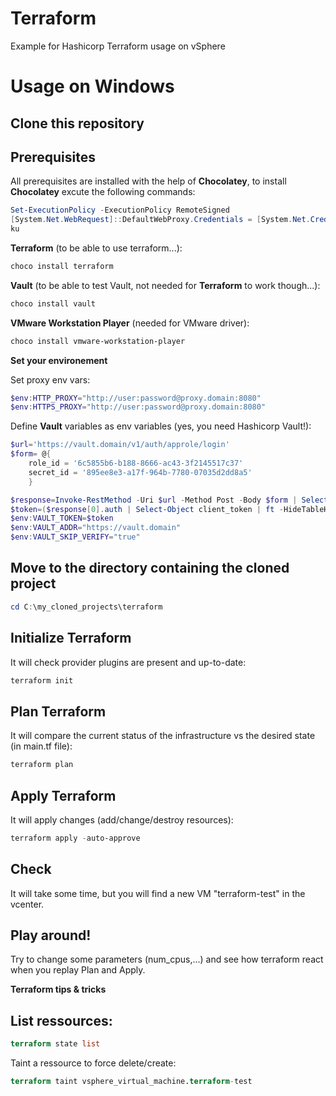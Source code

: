 # Terraform
Example for Hashicorp Terraform usage on vSphere

# Usage on Windows

## Clone this repository

## Prerequisites ##

All prerequisites are installed with the help of **Chocolatey**, to install **Chocolatey** excute the following commands:

```powershell
Set-ExecutionPolicy -ExecutionPolicy RemoteSigned
[System.Net.WebRequest]::DefaultWebProxy.Credentials = [System.Net.CredentialCache]::DefaultCredentials; iex ((New-Object System.Net.WebClient).DownloadString('https://chocolatey.org/install.ps1'))
ku
```

**Terraform** (to be able to use terraform...):

```powershell
choco install terraform
```

**Vault** (to be able to test Vault, not needed for **Terraform** to work though...):

```powershell
choco install vault
```

**VMware Workstation Player** (needed for VMware driver):

```powershell
choco install vmware-workstation-player
```

**Set your environement**

Set proxy env vars:

```powershell
$env:HTTP_PROXY="http://user:password@proxy.domain:8080"
$env:HTTPS_PROXY="http://user:password@proxy.domain:8080"
```

Define **Vault** variables as env variables (yes, you need Hashicorp Vault!):

```powershell
$url='https://vault.domain/v1/auth/approle/login'
$form= @{
    role_id = '6c5855b6-b188-8666-ac43-3f2145517c37'
    secret_id = '895ee8e3-a17f-964b-7780-07035d2dd8a5'
    }

$response=Invoke-RestMethod -Uri $url -Method Post -Body $form | Select-Object -Property auth
$token=($response[0].auth | Select-Object client_token | ft -HideTableHeaders | Out-String).Trim()
$env:VAULT_TOKEN=$token
$env:VAULT_ADDR="https://vault.domain"
$env:VAULT_SKIP_VERIFY="true"
```

## Move to the directory containing the cloned project
```powershell
cd C:\my_cloned_projects\terraform
```

## Initialize Terraform
It will check provider plugins are present and up-to-date:
```powershell
terraform init
```

## Plan Terraform
It will compare the current status of the infrastructure vs the desired state (in main.tf file):
```powershell
terraform plan
```

## Apply Terraform
It will apply changes (add/change/destroy resources):
```powershell
terraform apply -auto-approve
```

## Check
It will take some time, but you will find a new VM "terraform-test" in the vcenter.

## Play around!
Try to change some parameters (num_cpus,...) and see how terraform react when you replay Plan and Apply.

**Terraform tips & tricks**

## List ressources:
```terraform
terraform state list
```

Taint a ressource to force delete/create:
```terraform
terraform taint vsphere_virtual_machine.terraform-test
```
